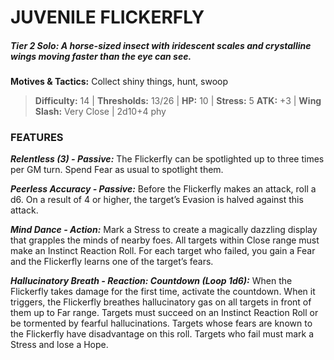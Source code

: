 # JUVENILE FLICKERFLY

##### **Tier 2 Solo:** *A horse-sized insect with iridescent scales and crystalline wings moving faster than the eye can see.*

**Motives & Tactics:** Collect shiny things, hunt, swoop

> **Difficulty:** 14 | **Thresholds:** 13/26 | **HP:** 10 | **Stress:** 5
> **ATK:** +3 | **Wing Slash:** Very Close | 2d10+4 phy

### FEATURES

***Relentless (3) - Passive:*** The Flickerfly can be spotlighted up to three times per GM turn. Spend Fear as usual to spotlight them.

***Peerless Accuracy - Passive:*** Before the Flickerfly makes an attack, roll a d6. On a result of 4 or higher, the target’s Evasion is halved against this attack.

***Mind Dance - Action:*** Mark a Stress to create a magically dazzling display that grapples the minds of nearby foes. All targets within Close range must make an Instinct Reaction Roll. For each target who failed, you gain a Fear and the Flickerfly learns one of the target’s fears.

***Hallucinatory Breath - Reaction: Countdown (Loop 1d6):*** When the Flickerfly takes damage for the first time, activate the countdown. When it triggers, the Flickerfly breathes hallucinatory gas on all targets in front of them up to Far range. Targets must succeed on an Instinct Reaction Roll or be tormented by fearful hallucinations. Targets whose fears are known to the Flickerfly have disadvantage on this roll. Targets who fail must mark a Stress and lose a Hope.
